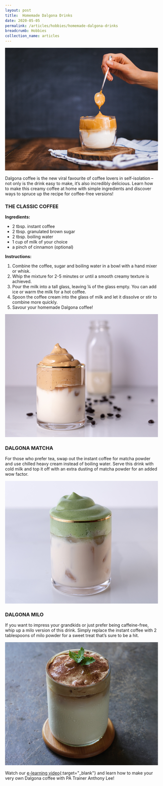 ```yaml
---
layout: post
title:  Homemade Dalgona Drinks
date: 2020-05-05
permalink: /articles/hobbies/homemade-dalgona-drinks
breadcrumb: Hobbies
collection_name: articles
---
```

![Homemade Dalgona Drinks](/images/content-articles/hobbies/homemade-dalgona-drinks-img1.jpg)

Dalgona coffee is the new viral favourite of coffee lovers in self-isolation – not only is the drink easy to make, it’s also incredibly delicious. Learn how to make this creamy coffee at home with simple ingredients and discover ways to spruce up the recipe for coffee-free versions!

### THE CLASSIC COFFEE

**Ingredients:**
- 2 tbsp. instant coffee
- 2 tbsp. granulated brown sugar
- 2 tbsp. boiling water
- 1 cup of milk of your choice
- a pinch of cinnamon (optional) 


**Instructions:**
1. Combine the coffee, sugar and boiling water in a bowl with a hand mixer or whisk.
2. Whip the mixture for 2-5 minutes or until a smooth creamy texture is achieved.
3. Pour the milk into a tall glass, leaving ¼ of the glass empty. You can add ice or warm the milk for a hot coffee.
4. Spoon the coffee cream into the glass of milk and let it dissolve or stir to combine more quickly. 
5. Savour your homemade Dalgona coffee!

![Homemade Dalgona Drinks](/images/content-articles/hobbies/homemade-dalgona-drinks-img2.jpg)


### DALGONA MATCHA

For those who prefer tea, swap out the instant coffee for matcha powder and use chilled heavy cream instead of boiling water. Serve this drink with cold milk and top it off with an extra dusting of matcha powder for an added wow factor. 

![Homemade Dalgona Drinks](/images/content-articles/hobbies/homemade-dalgona-drinks-img3.jpg)


### DALGONA MILO

If you want to impress your grandkids or just prefer being caffeine-free, whip up a milo version of this drink. Simply replace the instant coffee with 2 tablespoons of milo powder for a sweet treat that’s sure to be a hit.

 ![Homemade Dalgona Drinks](/images/content-articles/hobbies/homemade-dalgona-drinks-img4.jpg)

Watch our [e-learning video](https://www.facebook.com/MGsWanted/videos/268740457619727/){:target="_blank"} and learn how to make your very own Dalgona coffee with PA Trainer Anthony Lee!